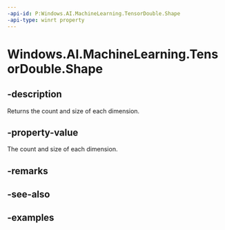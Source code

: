 ```yaml
---
-api-id: P:Windows.AI.MachineLearning.TensorDouble.Shape
-api-type: winrt property
---
```


<!-- Property syntax.
public IVectorView<long> Shape { get; }
-->

# Windows.AI.MachineLearning.TensorDouble.Shape

## -description
Returns the count and size of each dimension.

## -property-value
The count and size of each dimension.

## -remarks

## -see-also

## -examples
